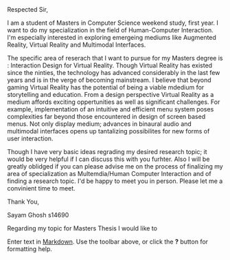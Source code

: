 ## 

Respected Sir,

I am a student of Masters in Computer Science weekend study, first year. I want to do my specialization in the field of Human-Computer Interaction. I'm especially interested in exploring emergeing mediums like Augmented Reality, Virtual Reality and Multimodal Interfaces.

The specific area of reserach that I want to pursue for my Masters degree is : Interaction Design for Virtual Reality. Though Virtual Reality has existed since the ninties, the technology has advanced considerably in the last few years and is in the verge of becoming mainstream. I believe that beyond gaming Virtual Reality has the potential of being a viable mdedium for storytelling and education. From a design perspective Virtual Reality as a medium affords exciting oppertunities as well as significant challenges. For example, implementation of an intuitive and efficient menu system poses complexities far beyond those encountered in design of screen based menus. Not only display medium; advances in binaural audio and multimodal interfaces opens up tantalizing possibilites for new forms of user interaction. 

Though I have very basic ideas regrading my desired research topic; it would be very helpful if I can discuss this with you furhter. Also I will be greatly oblidged if you can please advise me on the process of finalizing my area of specialization as Multemdia/Human Computer Interaction and of finding a research topic. I'd be happy to meet you in person. Please let me a convinient time to meet.



Thank You,

Sayam Ghosh
s14690





Regarding my topic for Masters Thesis I would like to 

Enter text in [Markdown](http://daringfireball.net/projects/markdown/). Use the toolbar above, or click the **?** button for formatting help.
